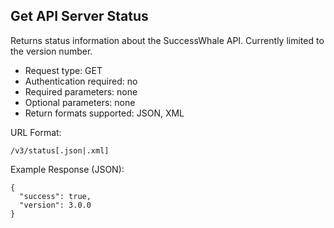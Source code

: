 Get API Server Status
---------------------

Returns status information about the SuccessWhale API. Currently limited to the version number.

* Request type: GET
* Authentication required: no
* Required parameters: none
* Optional parameters: none
* Return formats supported: JSON, XML

URL Format:

    /v3/status[.json|.xml]

Example Response (JSON):

    {
      "success": true,
      "version": 3.0.0
    }